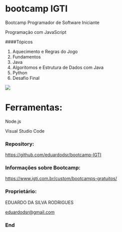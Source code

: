 # bootcamp IGTI

Bootcamp Programador de Software Iniciante

Programação com JavaScript

####Tópicos
                
1. Aquecimento e Regras do Jogo
2. Fundamentos
3. Java
4. Algoritomos e Estrutura de Dados com Java
5. Python
6. Desafio Final


![](https://i.imgur.com/sUbFRTU.png)


# Ferramentas:

Node.js

Visual Studio Code


### Repository:

<https://github.com/eduardodsr/bootcamp-IGTI>


### Informações sobre Bootcamp:

<https://www.igti.com.br/custom/bootcamps-gratuitos/>


### Proprietário:

EDUARDO DA SILVA RODRIGUES

eduardodsr@gmail.com


### End

